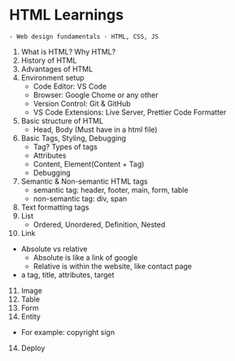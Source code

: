 # HTML Learnings

    - Web design fundamentals - HTML, CSS, JS

1. What is HTML? Why HTML?
2. History of HTML
3. Advantages of HTML
4. Environment setup
   - Code Editor: VS Code
   - Browser: Google Chome or any other
   - Version Control: Git & GitHub
   - VS Code Extensions: Live Server, Prettier Code Formatter
5. Basic structure of HTML
   - Head, Body (Must have in a html file)
6. Basic Tags, Styling, Debugging
   - Tag? Types of tags
   - Attributes
   - Content, Element(Content + Tag)
   - Debugging
7. Semantic & Non-semantic HTML tags
   - semantic tag: header, footer, main, form, table
   - non-semantic tag: div, span
8. Text formatting tags
9. List
   - Ordered, Unordered, Definition, Nested
10. Link

- Absolute vs relative
  - Absolute is like a link of google
  - Relative is within the website, like contact page
- a tag, title, attributes, target

11. Image
12. Table
13. Form
14. Entity

- For example: copyright sign

14. Deploy
